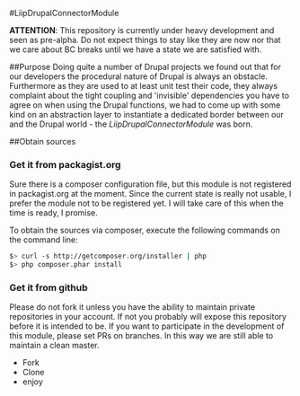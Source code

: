 #LiipDrupalConnectorModule

**ATTENTION**: 
This repository is currently under heavy development and seen as pre-alpha. Do not expect things 
to stay like they are now nor that we care about BC breaks until we have a state we are satisfied 
with.


##Purpose
Doing quite a number of Drupal projects we found out that for our developers the procedural nature 
of Drupal is always an obstacle. Furthermore as they are used to at least unit test their code, 
they always complaint about the tight coupling and 'invisible' dependencies you have to agree on 
when using the Drupal functions, we had to come up with some kind on an abstraction layer to 
instantiate a dedicated border between our and the Drupal world - the _LiipDrupalConnectorModule_ was
born.

##Obtain sources

### Get it from packagist.org
Sure there is a composer configuration file, but this module is not registered in packagist.org 
at the moment. Since the current state is really not usable, I prefer the module not to be 
registered yet. I will take care of this when the time is ready, I promise.

To obtain the sources via composer, execute the following commands on the command line:

```bash
$> curl -s http://getcomposer.org/installer | php
$> php composer.phar install
```

### Get it from github
Please do not fork it unless you have the ability to maintain private repositories in your account. 
If not you probably will expose this repository before it is intended to be. If you want to 
participate in the development of this module, please set PRs on branches. In this way we are still 
able to maintain a clean master.

 - Fork
 - Clone 
 - enjoy

